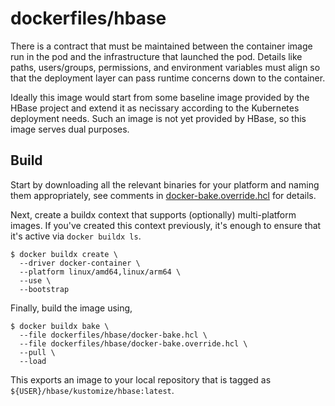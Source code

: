 <!--
 Licensed to the Apache Software Foundation (ASF) under one
 or more contributor license agreements.  See the NOTICE file
 distributed with this work for additional information
 regarding copyright ownership.  The ASF licenses this file
 to you under the Apache License, Version 2.0 (the
 "License"); you may not use this file except in compliance
 with the License.  You may obtain a copy of the License at

     http://www.apache.org/licenses/LICENSE-2.0

 Unless required by applicable law or agreed to in writing, software
 distributed under the License is distributed on an "AS IS" BASIS,
 WITHOUT WARRANTIES OR CONDITIONS OF ANY KIND, either express or implied.
 See the License for the specific language governing permissions and
 limitations under the License.
-->

# dockerfiles/hbase

There is a contract that must be maintained between the container image run in the pod and the
infrastructure that launched the pod. Details like paths, users/groups, permissions, and
environment variables must align so that the deployment layer can pass runtime concerns down to
the container.

Ideally this image would start from some baseline image provided by the HBase project and extend
it as necissary according to the Kubernetes deployment needs. Such an image is not yet provided by
HBase, so this image serves dual purposes.

## Build

Start by downloading all the relevant binaries for your platform and naming them appropriately,
see comments in [docker-bake.override.hcl](./docker-bake.override.hcl) for details.

Next, create a buildx context that supports (optionally) multi-platform images. If you've created
this context previously, it's enough to ensure that it's active via `docker buildx ls`.

```shell
$ docker buildx create \
  --driver docker-container \
  --platform linux/amd64,linux/arm64 \
  --use \
  --bootstrap
```

Finally, build the image using,

```shell
$ docker buildx bake \
  --file dockerfiles/hbase/docker-bake.hcl \
  --file dockerfiles/hbase/docker-bake.override.hcl \
  --pull \
  --load
```

This exports an image to your local repository that is tagged as
`${USER}/hbase/kustomize/hbase:latest`.
